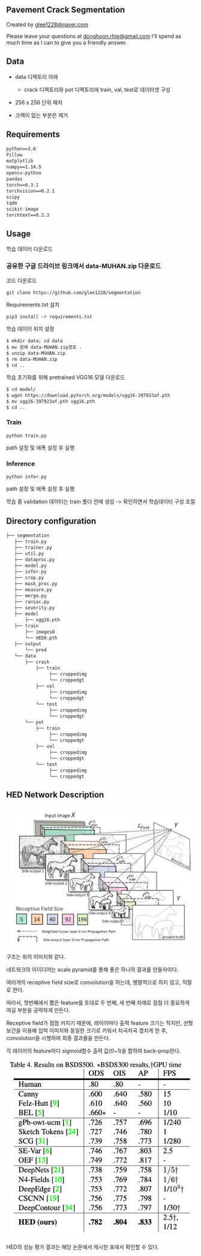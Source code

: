 ## Pavement Crack Segmentation

Created by glee1228@naver.com

Please leave your questions at donghoon.rhie@gmail.com I'll spend as much time as I can to give you a friendly answer.

## Data

* data 디렉토리 아래 
  * crack 디렉토리와 pot 디렉토리에 train, val, test로 데이터셋 구성

* 256 x 256 단위 패치
* 크랙이 없는 부분은 제거

## Requirements
```
python==3.6
Pillow
matplotlib
numpy==1.14.5
opencv-python
pandas
torch==0.3.1
torchvision==0.2.1
scipy
tqdm
scikit-image
torchtext==0.2.3
```

## Usage


학습 데이터 다운로드

### 공유한 구글 드라이브 링크에서 data-MUHAN.zip 다운로드

코드 다운로드

```
git clone https://github.com/glee1228/segmentation
```

Requirements.txt 설치
```
pip3 install -r requirements.txt
```


학습 데이터 위치 설정

```
$ mkdir data; cd data
$ mv 원래 data-MUHAN.zip경로 .
$ unzip data-MUHAN.zip
$ rm data-MUHAN.zip
$ cd ..
```

학습 초기화를 위해 pretrained VGG16 모델 다운로드
```
$ cd model/
$ wget https://download.pytorch.org/models/vgg16-397923af.pth
$ mv vgg16-397923af.pth vgg16.pth
$ cd ..
```
### Train

```
python train.py
```

path 설정 및 에폭 설정 후 실행



### Inference

```
python infer.py
```

path 설정 및 에폭 설정 후 실행


학습 중 validation 데이터는 train 폴더 안에 생성 -> 확인하면서 학습데이터 구성 조절

## Directory configuration
```
├── segmentation
   ├── train.py
   ├── trainer.py
   ├── util.py
   ├── dataproc.py
   ├── model.py
   ├── infer.py
   ├── crop.py
   ├── mask_proc.py
   ├── measure.py
   ├── merge.py
   ├── ransac.py
   ├── severity.py
   ├── model
       ├── vgg16.pth
   ├── train
       ├── images0
       └── HED0.pth
   ├── output
       └── pred
   └── data
       ├── crack
           ├── train
                ├── croppedimg
                └── croppedgt
           ├── val
                ├── croppedimg
                └── croppedgt
           └── test
                ├── croppedimg
                └── croppedgt
       └── pot
           ├── train
                ├── croppedimg
                └── croppedgt
           ├── val
                ├── croppedimg
                └── croppedgt
           └── test
                ├── croppedimg
                └── croppedgt
```





## HED Network Description

![holistically-nested edge detection](Image/HED_1.png)

구조는 위의 이미지와 같다.

네트워크의 아이디어는 scale pyramid를 통해 좋은 하나의 결과를 만들자이다.

여러개의 receptive field size로 convolution을 하는데, 병렬적으로 하지 않고, 직렬로 한다.

따라서, 첫번째에서 뽑은 feature를 토대로 두 번째, 세 번째 차례로 점점 더 중요하게 여길 부분을 공략하게 만든다.

Receptive field가 점점 커지기 때문에, 레이어마다 출력 feature 크기는 작지만, 선형 보간을 이용해 입력 이미지와 동일한 크기로 키워서 차곡차곡 겹치게 한 후, convolution을 시행하여 최종 결과물을 만든다.



각 레이어의 feature마다 sigmoid함수 출력 값(0~1)을 합하여 back-prop한다.



![holistically-nested edge detection](Image/HED_2.png)

HED의 성능 평가 결과는 해당 논문에서 제시한 표에서 확인할 수 있다.

